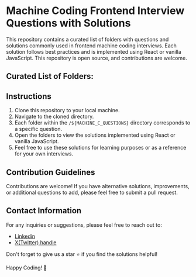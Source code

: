 # Machine Coding Frontend Interview Questions with Solutions

This repository contains a curated list of folders with questions and solutions commonly used in frontend machine coding interviews. Each solution follows best practices and is implemented using React or vanilla JavaScript. This repository is open source, and contributions are welcome.

## Curated List of Folders:



## Instructions

1. Clone this repository to your local machine.
2. Navigate to the cloned directory.
3. Each folder within the `/${MACHINE_C_QUESTIONS}` directory corresponds to a specific question.
4. Open the folders to view the solutions implemented using React or vanilla JavaScript.
5. Feel free to use these solutions for learning purposes or as a reference for your own interviews.

## Contribution Guidelines

Contributions are welcome! If you have alternative solutions, improvements, or additional questions to add, please feel free to submit a pull request.

## Contact Information

For any inquiries or suggestions, please feel free to reach out to:

- [Linkedin](https://www.linkedin.com/in/khanrazadev)
- [X(Twitter) handle](https://twitter.com/khanrazadev)

Don't forget to give us a star ⭐️ if you find the solutions helpful!

Happy Coding! 🚀
